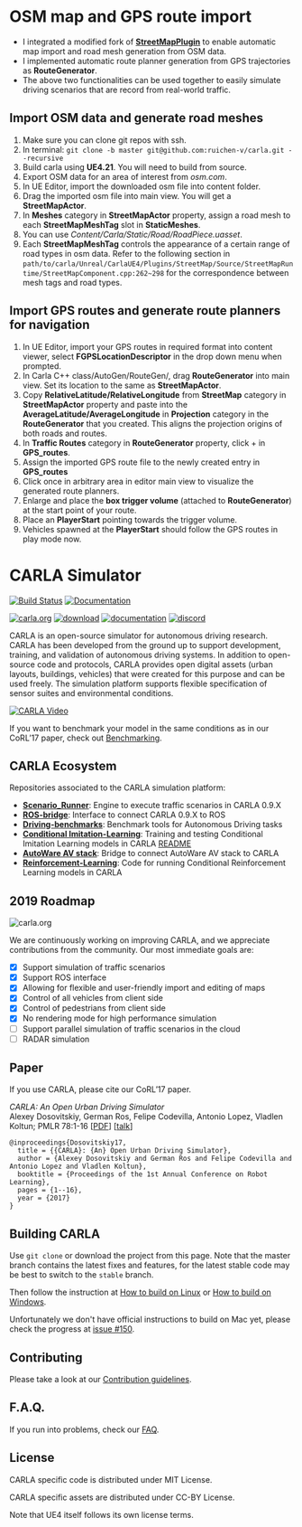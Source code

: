 OSM map and GPS route import
============================
* I integrated a modified fork of [**StreetMapPlugin**](https://github.com/ue4plugins/StreetMap) to enable automatic map import and road mesh generation from OSM data.
* I implemented automatic route planner generation from GPS trajectories as **RouteGenerator**.
* The above two functionalities can be used together to easily simulate driving scenarios that are record from real-world traffic.
## Import OSM data and generate road meshes

1. Make sure you can clone git repos with ssh.
2. In terminal: `git clone -b master git@github.com:ruichen-v/carla.git --recursive`
3. Build carla using **UE4.21**. You will need to build from source.
4. Export OSM data for an area of interest from *osm.com*.
5. In UE Editor, import the downloaded osm file into content folder.
6. Drag the imported osm file into main view. You will get a **StreetMapActor**.
7. In **Meshes** category in **StreetMapActor** property, assign a road mesh to each **StreetMapMeshTag** slot in **StaticMeshes**.
8. You can use *Content/Carla/Static/Road/RoadPiece.uasset*.
9. Each **StreetMapMeshTag** controls the appearance of a certain range of road types in osm data. Refer to the following section in `path/to/carla/Unreal/CarlaUE4/Plugins/StreetMap/Source/StreetMapRuntime/StreetMapComponent.cpp:262~298` for the correspondence between mesh tags and road types.


## Import GPS routes and generate route planners for navigation

1. In UE Editor, import your GPS routes in required format into content viewer, select **FGPSLocationDescriptor** in the drop down menu when prompted.
2. In Carla C++ class/AutoGen/RouteGen/, drag **RouteGenerator** into main view. Set its location to the same as **StreetMapActor**.
3. Copy **RelativeLatitude/RelativeLongitude** from **StreetMap** category in **StreetMapActor** property and paste into the **AverageLatitude/AverageLongitude** in **Projection** category in the **RouteGenerator** that you created. This aligns the projection origins of both roads and routes.
4. In **Traffic Routes** category in **RouteGenerator** property, click + in **GPS_routes**.
5. Assign the imported GPS route file to the newly created entry in **GPS_routes**
6. Click once in arbitrary area in editor main view to visualize the generated route planners.
7. Enlarge and place the **box trigger volume** (attached to **RouteGenerator**) at the start point of your route.
9. Place an **PlayerStart** pointing towards the trigger volume.
10. Vehicles spawned at the **PlayerStart** should follow the GPS routes in play mode now.


CARLA Simulator
===============

[![Build Status](https://travis-ci.org/carla-simulator/carla.svg?branch=master)](https://travis-ci.org/carla-simulator/carla)
[![Documentation](https://readthedocs.org/projects/carla/badge/?version=latest)](http://carla.readthedocs.io)


[![carla.org](Docs/img/btn/web.png)](http://carla.org)
[![download](Docs/img/btn/download.png)](https://github.com/carla-simulator/carla/blob/master/Docs/download.md)
[![documentation](Docs/img/btn/docs.png)](http://carla.readthedocs.io)
[![discord](Docs/img/btn/chat.png)](https://discord.gg/8kqACuC)
<!-- [![forum](Docs/img/btn/forum.png)](link here) -->

CARLA is an open-source simulator for autonomous driving research. CARLA has
been developed from the ground up to support development, training, and
validation of autonomous driving systems. In addition to open-source code
and protocols, CARLA provides open digital assets (urban layouts, buildings,
vehicles) that were created for this purpose and can be used freely. The
simulation platform supports flexible specification of sensor suites and
environmental conditions.

[![CARLA Video](Docs/img/video_thumbnail.png)](https://www.youtube.com/watch?v=BjH-pFGlZ0M)

If you want to benchmark your model in the same conditions as in our CoRL’17
paper, check out
[Benchmarking](https://github.com/carla-simulator/driving-benchmarks).


## CARLA Ecosystem
Repositories associated to the CARLA simulation platform:

* [**Scenario_Runner**](https://github.com/carla-simulator/scenario_runner): Engine to execute traffic scenarios in CARLA 0.9.X
* [**ROS-bridge**](https://github.com/carla-simulator/ros-bridge): Interface to connect CARLA 0.9.X to ROS
* [**Driving-benchmarks**](https://github.com/carla-simulator/driving-benchmarks): Benchmark tools for Autonomous Driving tasks
* [**Conditional Imitation-Learning**](https://github.com/felipecode/coiltraine): Training and testing Conditional Imitation Learning models in CARLA [README](https://github.com/felipecode/coiltraine/blob/master/docs/view_agents.md)
* [**AutoWare AV stack**](https://github.com/carla-simulator/carla-autoware): Bridge to connect AutoWare AV stack to CARLA
* [**Reinforcement-Learning**](https://github.com/carla-simulator/reinforcement-learning): Code for running Conditional Reinforcement Learning models in CARLA

2019 Roadmap
-------
![carla.org](Docs/img/carla_timeline.png "CARLA Road Map")

We are continuously working on improving CARLA, and we appreciate contributions
from the community. Our most immediate goals are:

- [x] Support simulation of traffic scenarios 
- [x] Support ROS interface
- [x] Allowing for flexible and user-friendly import and editing of maps
- [x] Control of all vehicles from client side
- [x] Control of pedestrians from client side
- [x] No rendering mode for high performance simulation
- [ ] Support parallel simulation of traffic scenarios in the cloud
- [ ] RADAR simulation

Paper
-----

If you use CARLA, please cite our CoRL’17 paper.

_CARLA: An Open Urban Driving Simulator_<br>Alexey Dosovitskiy, German Ros,
Felipe Codevilla, Antonio Lopez, Vladlen Koltun; PMLR 78:1-16
[[PDF](http://proceedings.mlr.press/v78/dosovitskiy17a/dosovitskiy17a.pdf)]
[[talk](https://www.youtube.com/watch?v=xfyK03MEZ9Q&feature=youtu.be&t=2h44m30s)]


```
@inproceedings{Dosovitskiy17,
  title = {{CARLA}: {An} Open Urban Driving Simulator},
  author = {Alexey Dosovitskiy and German Ros and Felipe Codevilla and Antonio Lopez and Vladlen Koltun},
  booktitle = {Proceedings of the 1st Annual Conference on Robot Learning},
  pages = {1--16},
  year = {2017}
}
```

Building CARLA
--------------

Use `git clone` or download the project from this page. Note that the master
branch contains the latest fixes and features, for the latest stable code may be
best to switch to the `stable` branch.

Then follow the instruction at [How to build on Linux][buildlinuxlink] or
[How to build on Windows][buildwindowslink].

Unfortunately we don't have official instructions to build on Mac yet, please
check the progress at [issue #150][issue150].

[buildlinuxlink]: http://carla.readthedocs.io/en/latest/how_to_build_on_linux
[buildwindowslink]: http://carla.readthedocs.io/en/latest/how_to_build_on_windows
[issue150]: https://github.com/carla-simulator/carla/issues/150

Contributing
------------

Please take a look at our [Contribution guidelines][contriblink].

[contriblink]: http://carla.readthedocs.io/en/latest/CONTRIBUTING

F.A.Q.
------

If you run into problems, check our
[FAQ](http://carla.readthedocs.io/en/latest/faq/).

License
-------

CARLA specific code is distributed under MIT License.

CARLA specific assets are distributed under CC-BY License.

Note that UE4 itself follows its own license terms.

